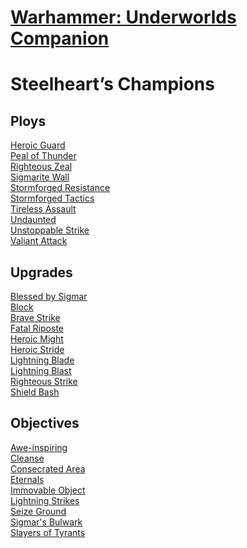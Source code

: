 # [Warhammer: Underworlds Companion](https://guidokessels.github.io/wh-underworlds)

  

# Steelheart’s Champions

## Ploys
[Heroic Guard](https://guidokessels.github.io/wh-underworlds/cards/heroic-guard.md)<br />[Peal of Thunder](https://guidokessels.github.io/wh-underworlds/cards/peal-of-thunder.md)<br />[Righteous Zeal](https://guidokessels.github.io/wh-underworlds/cards/righteous-zeal.md)<br />[Sigmarite Wall](https://guidokessels.github.io/wh-underworlds/cards/sigmarite-wall.md)<br />[Stormforged Resistance](https://guidokessels.github.io/wh-underworlds/cards/stormforged-resistance.md)<br />[Stormforged Tactics](https://guidokessels.github.io/wh-underworlds/cards/stormforged-tactics.md)<br />[Tireless Assault](https://guidokessels.github.io/wh-underworlds/cards/tireless-assault.md)<br />[Undaunted](https://guidokessels.github.io/wh-underworlds/cards/undaunted.md)<br />[Unstoppable Strike](https://guidokessels.github.io/wh-underworlds/cards/unstoppable-strike.md)<br />[Valiant Attack](https://guidokessels.github.io/wh-underworlds/cards/valiant-attack.md)

## Upgrades
[Blessed by Sigmar](https://guidokessels.github.io/wh-underworlds/cards/blessed-by-sigmar.md)<br />[Block](https://guidokessels.github.io/wh-underworlds/cards/block.md)<br />[Brave Strike](https://guidokessels.github.io/wh-underworlds/cards/brave-strike.md)<br />[Fatal Riposte](https://guidokessels.github.io/wh-underworlds/cards/fatal-riposte.md)<br />[Heroic Might](https://guidokessels.github.io/wh-underworlds/cards/heroic-might.md)<br />[Heroic Stride](https://guidokessels.github.io/wh-underworlds/cards/heroic-stride.md)<br />[Lightning Blade](https://guidokessels.github.io/wh-underworlds/cards/lightning-blade.md)<br />[Lightning Blast](https://guidokessels.github.io/wh-underworlds/cards/lightning-blast.md)<br />[Righteous Strike](https://guidokessels.github.io/wh-underworlds/cards/righteous-strike.md)<br />[Shield Bash](https://guidokessels.github.io/wh-underworlds/cards/shield-bash.md)

## Objectives
[Awe-inspiring](https://guidokessels.github.io/wh-underworlds/cards/awe-inspiring.md)<br />[Cleanse](https://guidokessels.github.io/wh-underworlds/cards/cleanse.md)<br />[Consecrated Area](https://guidokessels.github.io/wh-underworlds/cards/consecrated-area.md)<br />[Eternals](https://guidokessels.github.io/wh-underworlds/cards/eternals.md)<br />[Immovable Object](https://guidokessels.github.io/wh-underworlds/cards/immovable-object.md)<br />[Lightning Strikes](https://guidokessels.github.io/wh-underworlds/cards/lightning-strikes.md)<br />[Seize Ground](https://guidokessels.github.io/wh-underworlds/cards/seize-ground.md)<br />[Sigmar's Bulwark](https://guidokessels.github.io/wh-underworlds/cards/sigmars-bulwark.md)<br />[Slayers of Tyrants](https://guidokessels.github.io/wh-underworlds/cards/slayers-of-tyrants.md)
